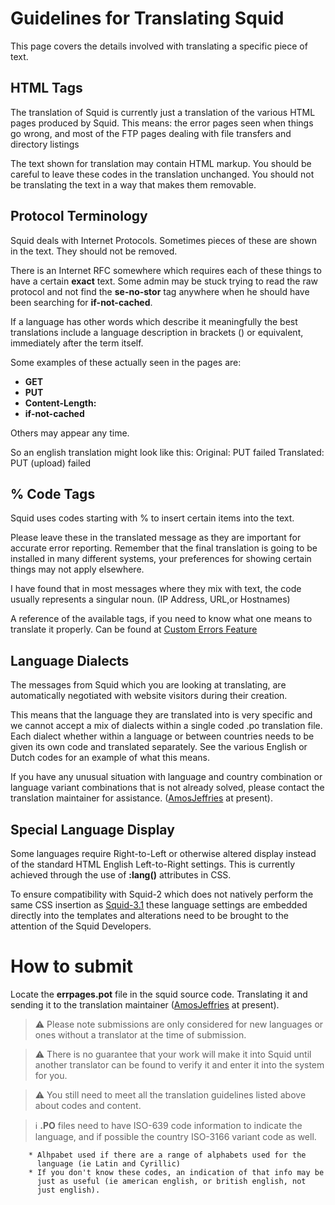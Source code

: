 # Guidelines for Translating Squid

This page covers the details involved with translating a specific piece
of text.

## HTML Tags

The translation of Squid is currently just a translation of the various
HTML pages produced by Squid. This means: the error pages seen when things
go wrong, and most of the FTP pages dealing with file transfers and directory
listings

The text shown for translation may contain HTML markup. You should be
careful to leave these codes in the translation unchanged. You should
not be translating the text in a way that makes them removable.

## Protocol Terminology

Squid deals with Internet Protocols. Sometimes pieces of these are shown
in the text. They should not be removed.

There is an Internet RFC somewhere which requires each of these things
to have a certain **exact** text. Some admin may be stuck trying to read
the raw protocol and not find the **se-no-stor** tag anywhere when he
should have been searching for **if-not-cached**.

If a language has other words which describe it meaningfully the best
translations include a language description in brackets () or
equivalent, immediately after the term itself.

Some examples of these actually seen in the pages are:
- **GET**
- **PUT**
- **Content-Length:**
- **if-not-cached**

Others may appear any time.

So an english translation might look like this:
    Original:   PUT failed
    Translated: PUT (upload) failed

## % Code Tags

Squid uses codes starting with % to insert certain items into the text.

Please leave these in the translated message as they are important for
accurate error reporting. Remember that the final translation is going
to be installed in many different systems, your preferences for showing
certain things may not apply elsewhere.

I have found that in most messages where they mix with text, the code
usually represents a singular noun. (IP Address, URL,or Hostnames)

A reference of the available tags, if you need to know what one means to
translate it properly. Can be found at [Custom Errors
Feature](http://wiki.squid-cache.org/Features/CustomErrors)

## Language Dialects

The messages from Squid which you are looking at translating, are
automatically negotiated with website visitors during their creation.

This means that the language they are translated into is very specific
and we cannot accept a mix of dialects within a single coded .po
translation file. Each dialect whether within a language or between
countries needs to be given its own code and translated separately. See
the various English or Dutch codes for an example of what this means.

If you have any unusual situation with language and country combination
or language variant combinations that is not already solved, please
contact the translation maintainer for assistance.
([AmosJeffries](/AmosJeffries) at present).

## Special Language Display

Some languages require Right-to-Left or otherwise altered display
instead of the standard HTML English Left-to-Right settings. This is
currently achieved through the use of **:lang()** attributes in CSS.

To ensure compatibility with Squid-2 which does not natively perform the
same CSS insertion as [Squid-3.1](/Releases/Squid-3.1)
these language settings are embedded directly into the templates and
alterations need to be brought to the attention of the Squid Developers.

# How to submit

Locate the **errpages.pot** file in the
squid source code. Translating it and sending it to the translation
maintainer ([AmosJeffries](/AmosJeffries) at present).

> :warning:
  Please note submissions are only considered for new languages or
  ones without a translator at the time of submission.
  
> :warning:
  There is no guarantee that your work will make it into Squid until
  another translator can be found to verify it and enter it into the
  system for you.
  
> :warning:
  You still need to meet all the translation guidelines listed above
  about codes and content.
  
> :information_source:
  **.PO** files need to have ISO-639 code information to indicate the
  language, and if possible the country ISO-3166 variant code as well.
```
    * Alhpabet used if there are a range of alphabets used for the
      language (ie Latin and Cyrillic)
    * If you don't know these codes, an indication of that info may be
      just as useful (ie american english, or british english, not
      just english).
```